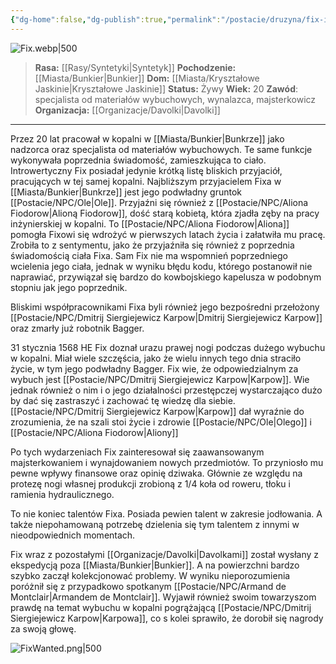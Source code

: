```yaml
---
{"dg-home":false,"dg-publish":true,"permalink":"/postacie/druzyna/fix-inx-7856/","dgPassFrontmatter":true}
---
```


![Fix.webp|500](/img/user/Vault/Grafiki/Dru%C5%BCyna/Fix.webp)

> **Rasa:** [[Rasy/Syntetyki\|Syntetyk]]
> **Pochodzenie:** [[Miasta/Bunkier\|Bunkier]]
> **Dom:** [[Miasta/Kryształowe Jaskinie\|Kryształowe Jaskinie]]
> **Status:** Żywy
> **Wiek:** 20
> **Zawód**: specjalista od materiałów wybuchowych, wynalazca, majsterkowicz
> **Organizacja:** [[Organizacje/Davolki\|Davolki]]

---

Przez 20 lat pracował w kopalni w [[Miasta/Bunkier\|Bunkrze]] jako nadzorca oraz specjalista od materiałów wybuchowych. Te same funkcje wykonywała poprzednia świadomość, zamieszkująca to ciało. Introwertyczny Fix posiadał jedynie krótką listę bliskich przyjaciół, pracujących w tej samej kopalni. Najbliższym przyjacielem Fixa w [[Miasta/Bunkier\|Bunkrze]] jest jego podwładny gruntok [[Postacie/NPC/Ole\|Ole]]. Przyjaźni się również z [[Postacie/NPC/Aliona Fiodorow\|Alioną Fiodorow]], dość starą kobietą, która zjadła zęby na pracy inżynierskiej w kopalni. To [[Postacie/NPC/Aliona Fiodorow\|Aliona]] pomogła Fixowi się wdrożyć w pierwszych latach życia i załatwiła mu pracę. Zrobiła to z sentymentu, jako że przyjaźniła się również z poprzednia świadomością ciała Fixa. Sam Fix nie ma wspomnień poprzedniego wcielenia jego ciała, jednak w wyniku błędu kodu, którego postanowił nie naprawiać, przywiązał się bardzo do kowbojskiego kapelusza w podobnym stopniu jak jego poprzednik.

Bliskimi współpracownikami Fixa byli również jego bezpośredni przełożony [[Postacie/NPC/Dmitrij Siergiejewicz Karpow\|Dmitrij Siergiejewicz Karpow]] oraz zmarły już robotnik Bagger.

31 stycznia 1568 HE Fix doznał urazu prawej nogi podczas dużego wybuchu w kopalni. Miał wiele szczęścia, jako że wielu innych tego dnia straciło życie, w tym jego podwładny Bagger. Fix wie, że odpowiedzialnym za wybuch jest [[Postacie/NPC/Dmitrij Siergiejewicz Karpow\|Karpow]]. Wie jednak również o nim i o jego działalności przestępczej wystarczająco dużo by dać się zastraszyć i zachować tę wiedzę dla siebie. [[Postacie/NPC/Dmitrij Siergiejewicz Karpow\|Karpow]] dał wyraźnie do zrozumienia, że na szali stoi życie i zdrowie [[Postacie/NPC/Ole\|Olego]] i [[Postacie/NPC/Aliona Fiodorow\|Aliony]]

Po tych wydarzeniach Fix zainteresował się zaawansowanym majsterkowaniem i wynajdowaniem nowych przedmiotów. To przyniosło mu pewne wpływy finansowe oraz opinię dziwaka. Głównie ze względu na protezę nogi własnej produkcji zrobioną z 1/4 koła od roweru, tłoku i ramienia hydraulicznego.

To nie koniec talentów Fixa. Posiada pewien talent w zakresie jodłowania. A także niepohamowaną potrzebę dzielenia się tym talentem z innymi w nieodpowiednich momentach.

Fix wraz z pozostałymi [[Organizacje/Davolki\|Davolkami]] został wysłany z ekspedycją poza [[Miasta/Bunkier\|Bunkier]]. A na powierzchni bardzo szybko zaczął kolekcjonować problemy. W wyniku nieporozumienia poróżnił się z przypadkowo spotkanym [[Postacie/NPC/Armand de Montclair\|Armandem de Montclair]]. Wyjawił również swoim towarzyszom prawdę na temat wybuchu w kopalni pogrążającą [[Postacie/NPC/Dmitrij Siergiejewicz Karpow\|Karpowa]], co s kolei sprawiło, że dorobił się nagrody za swoją głowę.

![FixWanted.png|500](/img/user/Vault/Grafiki/Dru%C5%BCyna/FixWanted.png)

<!--
Syntetyk Kopalniany Bagger (δ92-299) utracił swoją pamięć, możliwe, że pod przymusem. Spłacał dług którego nie pamiętał w najbardziej niebezpiecznych częściach kopalni w [[Miasta/Bunkier\|Bunkrze]]. Pracował tam około 4 lata, a sam miał prawdopodobnie około 250 lat. Próbował sobie coś przypomnieć, jednak utrzymywano go na granicy świadomości oraz w izolacji, a jego baterie ładowano jedynie na tyle, by mógł pracować. Z dawnego życia zachowała się jedynie jego gumowa kaczuszka i umiejętność jodłowania. Pomijając osoby za to odpowiedzialne ma kontakt jedynie z Fixem, który jest jego zarządcą na kopalni i w zasadzie nie ma żadnej świadomości historii Baggera. Bagger jednak nienawidzi Fixa mając go za tego, kto go kontroluje. Wiedząc, że jest u kresu życia, opracowuje plan asymilacji swojej pamięci z pamięcią Fixa. Ostatecznie atakuje go 1 lutego 1568 HE i próbuje się wgrać do jego pamięci siłą, co udaje mu się tylko częściowo. Ostatecznie nie udało mu się stać osobowością nadrzędną. Osobowości się połączyły tworząc nową świadomość.

Fix-Bagger starał się przez ostatnie lata zrozumieć los Baggera, jednak starał się zachowywać ostrożność. Jego wysiłki nie przyniosły efektów. Spróbował więc innego podejścia i starał się odblokować w sobie samym starą wiedzę Baggera. Uzyskał jedynie przebłyski wspomnień spoza bunkra oraz o starym świecie. Większość danych była nieczytelna. Stało się jednak jasne, że Bagger w swoim życiu widział tunele, które nie istnieją w [[Miasta/Bunkier\|Bunkrze]]. Fix tym samym zrozumiał, że szuka w złym miejscu i należy wydostać się na powierzchnię.
-->

<!--
FIx chce dowiedzieć się wszystkiego o historii Baggera, który wyraźnie był wcześniej na powierzchni.
-->